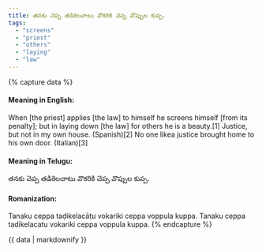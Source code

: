 ```yaml
---
title: తనకు చెప్ప తడికెలచాటు వొకరికి చెప్ప వొప్పుల కుప్ప.
tags:
  - "screens"
  - "priest"
  - "others"
  - "laying"
  - "law"
---
```


{% capture data %}
#### Meaning in English:
When [the priest] applies [the law] to himself he screens himself [from its penalty]; but in laying down [the law] for others he is a beauty.[1]
Justice, but not in my own house. (Spanish)[2]
No one likea justice brought home to his own door. (Italian)[3]

#### Meaning in Telugu:
తనకు చెప్ప తడికెలచాటు వొకరికి చెప్ప వొప్పుల కుప్ప.

#### Romanization:
Tanaku ceppa taḍikelacāṭu vokariki ceppa voppula kuppa.
Tanaku ceppa tadikelacatu vokariki ceppa voppula kuppa.
{% endcapture %}

{{ data | markdownify }}

